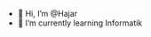- 👋 Hi, I’m @Hajar
- 🌱 I’m currently learning Informatik

<!---
Hajarid/Hajarid is a ✨ special ✨ repository because its `README.md` (this file) appears on your GitHub profile.
You can click the Preview link to take a look at your changes.
--->
